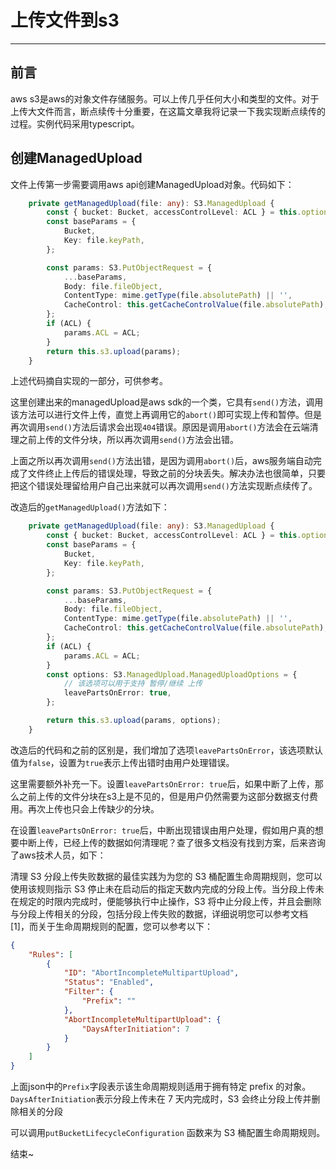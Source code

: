 # 上传文件到s3
---

## 前言

aws s3是aws的对象文件存储服务。可以上传几乎任何大小和类型的文件。对于上传大文件而言，断点续传十分重要，在这篇文章我将记录一下我实现断点续传的过程。实例代码采用typescript。

## 创建ManagedUpload

文件上传第一步需要调用aws api创建ManagedUpload对象。代码如下：

```typescript
    private getManagedUpload(file: any): S3.ManagedUpload {
        const { bucket: Bucket, accessControlLevel: ACL } = this.options;
        const baseParams = {
            Bucket,
            Key: file.keyPath,
        };

        const params: S3.PutObjectRequest = {
            ...baseParams,
            Body: file.fileObject,
            ContentType: mime.getType(file.absolutePath) || '',
            CacheControl: this.getCacheControlValue(file.absolutePath),
        };
        if (ACL) {
            params.ACL = ACL;
        }
        return this.s3.upload(params);
    }
```

上述代码摘自实现的一部分，可供参考。

这里创建出来的managedUpload是aws sdk的一个类，它具有`send()`方法，调用该方法可以进行文件上传，直觉上再调用它的`abort()`即可实现上传和暂停。但是再次调用`send()`方法后请求会出现`404`错误。原因是调用`abort()`方法会在云端清理之前上传的文件分块，所以再次调用`send()`方法会出错。

上面之所以再次调用`send()`方法出错，是因为调用`abort()`后，aws服务端自动完成了文件终止上传后的错误处理，导致之前的分块丢失。解决办法也很简单，只要把这个错误处理留给用户自己出来就可以再次调用`send()`方法实现断点续传了。

改造后的`getManagedUpload()`方法如下：

```typescript
    private getManagedUpload(file: any): S3.ManagedUpload {
        const { bucket: Bucket, accessControlLevel: ACL } = this.options;
        const baseParams = {
            Bucket,
            Key: file.keyPath,
        };

        const params: S3.PutObjectRequest = {
            ...baseParams,
            Body: file.fileObject,
            ContentType: mime.getType(file.absolutePath) || '',
            CacheControl: this.getCacheControlValue(file.absolutePath),
        };
        if (ACL) {
            params.ACL = ACL;
        }
        const options: S3.ManagedUpload.ManagedUploadOptions = {
            // 该选项可以用于支持 暂停/继续 上传
            leavePartsOnError: true,
        };

        return this.s3.upload(params, options);
    }
```

改造后的代码和之前的区别是，我们增加了选项`leavePartsOnError`，该选项默认值为`false`，设置为`true`表示上传出错时由用户处理错误。

这里需要额外补充一下。设置`leavePartsOnError: true`后，如果中断了上传，那么之前上传的文件分块在s3上是不见的，但是用户仍然需要为这部分数据支付费用。再次上传也只会上传缺少的分块。

在设置`leavePartsOnError: true`后，中断出现错误由用户处理，假如用户真的想要中断上传，已经上传的数据如何清理呢？查了很多文档没有找到方案，后来咨询了aws技术人员，如下：

清理 S3 分段上传失败数据的最佳实践为为您的 S3 桶配置生命周期规则，您可以使用该规则指示 S3 停止未在启动后的指定天数内完成的分段上传。当分段上传未在规定的时限内完成时，便能够执行中止操作，S3 将中止分段上传，并且会删除与分段上传相关的分段，包括分段上传失败的数据，详细说明您可以参考文档 [1]，而关于生命周期规则的配置，您可以参考以下：

```json
{
    "Rules": [
        {
            "ID": "AbortIncompleteMultipartUpload",
            "Status": "Enabled",
            "Filter": {
                "Prefix": ""
            },
            "AbortIncompleteMultipartUpload": {
                "DaysAfterInitiation": 7
            }
        }
    ]
}
```

上面json中的`Prefix`字段表示该生命周期规则适用于拥有特定 prefix 的对象。`DaysAfterInitiation`表示分段上传未在 7 天内完成时，S3 会终止分段上传并删除相关的分段

 可以调用`putBucketLifecycleConfiguration` 函数来为 S3 桶配置生命周期规则。

结束~

 
